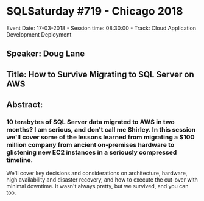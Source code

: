 # SQLSaturday #719 - Chicago 2018
Event Date: 17-03-2018 - Session time: 08:30:00 - Track: Cloud Application Development  Deployment
## Speaker: Doug Lane
## Title: How to Survive Migrating to SQL Server on AWS
## Abstract:
### 10 terabytes of SQL Server data migrated to AWS in two months? I am serious, and don't call me Shirley. In this session we'll cover some of the lessons learned from migrating a $100 million company from ancient on-premises hardware to glistening new EC2 instances in a seriously compressed timeline. 

We'll cover key decisions and considerations on architecture, hardware, high availability and disaster recovery, and how to execute the cut-over with minimal downtime. It wasn't always pretty, but we survived, and you can too.
